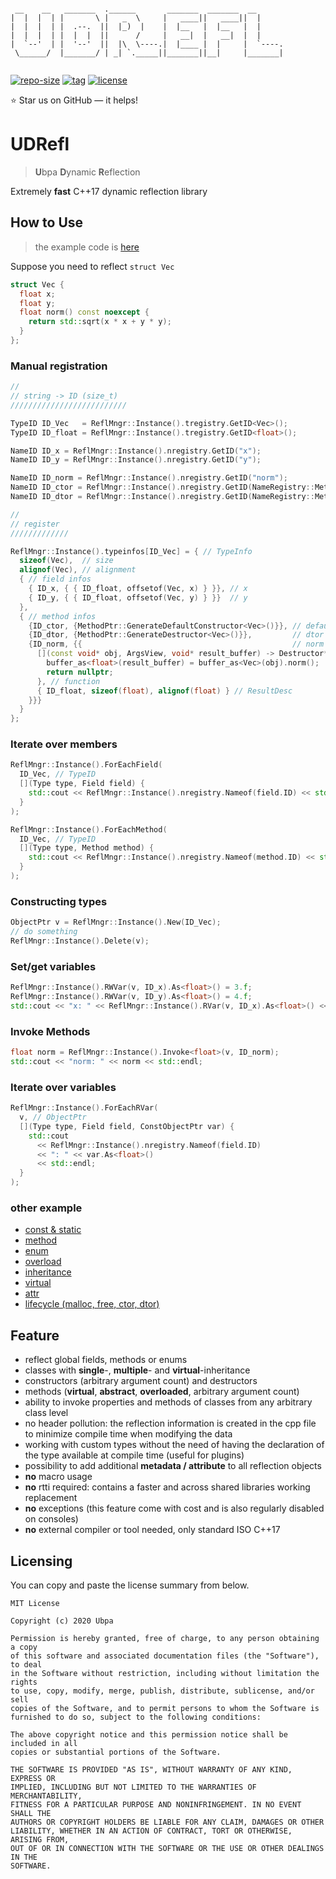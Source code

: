 ```

 __    __   _______  .______       _______  _______  __      
|  |  |  | |       \ |   _  \     |   ____||   ____||  |     
|  |  |  | |  .--.  ||  |_)  |    |  |__   |  |__   |  |     
|  |  |  | |  |  |  ||      /     |   __|  |   __|  |  |     
|  `--'  | |  '--'  ||  |\  \----.|  |____ |  |     |  `----.
 \______/  |_______/ | _| `._____||_______||__|     |_______|
                                                             

```

[![repo-size](https://img.shields.io/github/languages/code-size/Ubpa/UDRefl?style=flat)](https://github.com/Ubpa/UDRefl/archive/master.zip) [![tag](https://img.shields.io/github/v/tag/Ubpa/UDRefl)](https://github.com/Ubpa/UDRefl/tags) [![license](https://img.shields.io/github/license/Ubpa/UDRefl)](LICENSE) 

⭐ Star us on GitHub — it helps!

# UDRefl

> **U**bpa **D**ynamic **R**eflection

Extremely **fast** C++17 dynamic reflection library

## How to Use

> the example code is [here](src/test/00_readme/main.cpp) 

Suppose you need to reflect `struct Vec` 

```c++
struct Vec {
  float x;
  float y;
  float norm() const noexcept {
    return std::sqrt(x * x + y * y);
  }
};
```

### Manual registration

```c++
//
// string -> ID (size_t)
//////////////////////////

TypeID ID_Vec   = ReflMngr::Instance().tregistry.GetID<Vec>();
TypeID ID_float = ReflMngr::Instance().tregistry.GetID<float>();

NameID ID_x = ReflMngr::Instance().nregistry.GetID("x");
NameID ID_y = ReflMngr::Instance().nregistry.GetID("y");

NameID ID_norm = ReflMngr::Instance().nregistry.GetID("norm");
NameID ID_ctor = ReflMngr::Instance().nregistry.GetID(NameRegistry::Meta::ctor); // meta function
NameID ID_dtor = ReflMngr::Instance().nregistry.GetID(NameRegistry::Meta::dtor); // meta function

//
// register
/////////////

ReflMngr::Instance().typeinfos[ID_Vec] = { // TypeInfo
  sizeof(Vec),  // size
  alignof(Vec), // alignment
  { // field infos
    { ID_x, { { ID_float, offsetof(Vec, x) } }}, // x
    { ID_y, { { ID_float, offsetof(Vec, y) } }}  // y
  },
  { // method infos
    {ID_ctor, {MethodPtr::GenerateDefaultConstructor<Vec>()}}, // default ctor
    {ID_dtor, {MethodPtr::GenerateDestructor<Vec>()}},         // dtor
    {ID_norm, {{                                               // norm
      [](const void* obj, ArgsView, void* result_buffer) -> Destructor* {
        buffer_as<float>(result_buffer) = buffer_as<Vec>(obj).norm();
        return nullptr;
      }, // function
      { ID_float, sizeof(float), alignof(float) } // ResultDesc
    }}}
  }
};
```

### Iterate over members

```c++
ReflMngr::Instance().ForEachField(
  ID_Vec, // TypeID
  [](Type type, Field field) {
    std::cout << ReflMngr::Instance().nregistry.Nameof(field.ID) << std::endl;
  }
);

ReflMngr::Instance().ForEachMethod(
  ID_Vec, // TypeID
  [](Type type, Method method) {
    std::cout << ReflMngr::Instance().nregistry.Nameof(method.ID) << std::endl;
  }
);
```

### Constructing types

```c++
ObjectPtr v = ReflMngr::Instance().New(ID_Vec);
// do something
ReflMngr::Instance().Delete(v);
```

### Set/get variables

```c++
ReflMngr::Instance().RWVar(v, ID_x).As<float>() = 3.f;
ReflMngr::Instance().RWVar(v, ID_y).As<float>() = 4.f;
std::cout << "x: " << ReflMngr::Instance().RVar(v, ID_x).As<float>() << std::endl;
```

### Invoke Methods

```c++
float norm = ReflMngr::Instance().Invoke<float>(v, ID_norm);
std::cout << "norm: " << norm << std::endl;
```

### Iterate over variables

```c++
ReflMngr::Instance().ForEachRVar(
  v, // ObjectPtr
  [](Type type, Field field, ConstObjectPtr var) {
    std::cout
      << ReflMngr::Instance().nregistry.Nameof(field.ID)
      << ": " << var.As<float>()
      << std::endl;
  }
);
```

### other example

- [const & static](src/test/02_const_static/main.cpp) 
- [method](src/test/03_method/main.cpp) 
- [enum](src/test/04_enum/main.cpp) 
- [overload](src/test/05_overload/main.cpp) 
- [inheritance](src/test/06_inheritance/main.cpp) 
- [virtual](src/test/07_virtual/main.cpp) 
- [attr](src/test/08_attr/main.cpp) 
- [lifecycle (malloc, free, ctor, dtor)](src/test/09_lifecycle/main.cpp) 

## Feature

- reflect  global fields, methods or enums
- classes with **single**-, **multiple**- and **virtual**-inheritance
- constructors (arbitrary argument count) and destructors
- methods (**virtual**, **abstract**, **overloaded**, arbitrary argument count)
- ability to invoke properties and methods of classes from any arbitrary class level
- no header pollution: the reflection information is created in the cpp file to minimize compile time when modifying the data
- working with custom types without the need of having the declaration of the type available at compile time (useful for plugins)
- possibility to add additional **metadata / attribute** to all reflection objects
- **no** macro usage
- **no** rtti required: contains a faster and across shared libraries working replacement
- **no** exceptions (this feature come with cost and is also regularly disabled on consoles)
- **no** external compiler or tool needed, only standard ISO C++17

## Licensing

You can copy and paste the license summary from below.

```
MIT License

Copyright (c) 2020 Ubpa

Permission is hereby granted, free of charge, to any person obtaining a copy
of this software and associated documentation files (the "Software"), to deal
in the Software without restriction, including without limitation the rights
to use, copy, modify, merge, publish, distribute, sublicense, and/or sell
copies of the Software, and to permit persons to whom the Software is
furnished to do so, subject to the following conditions:

The above copyright notice and this permission notice shall be included in all
copies or substantial portions of the Software.

THE SOFTWARE IS PROVIDED "AS IS", WITHOUT WARRANTY OF ANY KIND, EXPRESS OR
IMPLIED, INCLUDING BUT NOT LIMITED TO THE WARRANTIES OF MERCHANTABILITY,
FITNESS FOR A PARTICULAR PURPOSE AND NONINFRINGEMENT. IN NO EVENT SHALL THE
AUTHORS OR COPYRIGHT HOLDERS BE LIABLE FOR ANY CLAIM, DAMAGES OR OTHER
LIABILITY, WHETHER IN AN ACTION OF CONTRACT, TORT OR OTHERWISE, ARISING FROM,
OUT OF OR IN CONNECTION WITH THE SOFTWARE OR THE USE OR OTHER DEALINGS IN THE
SOFTWARE.
```

